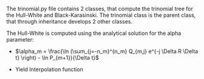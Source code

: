 The trinomial.py file contains 2 classes, that compute the trinomial tree for the Hull-White and Black-Karasinski.
The trinomial class is the parent class, that through inheritance develops 2 other classes.

The Hull-White is computed using the analytical solution for the alpha parameter:
- $\alpha_m = \frac{\ln (\sum_{j=-n_m}^{n_m} Q_{m,j} e^{-j \Delta R \Delta t} \right) - \ln P_{m+1}}{\Delta t}$



- Yield Interpolation function
  
